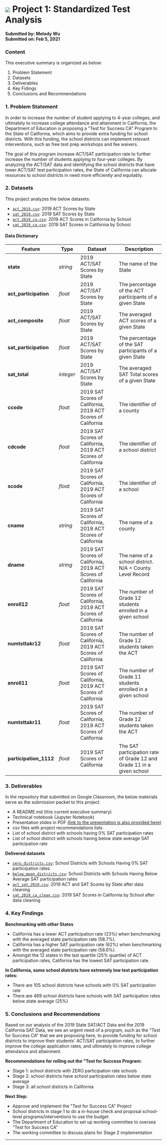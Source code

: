 # ![](https://ga-dash.s3.amazonaws.com/production/assets/logo-9f88ae6c9c3871690e33280fcf557f33.png) Project 1: Standardized Test Analysis

**Submitted by: Melody Wu**  
**Submitted on: Feb 5, 2021**

### Content  

This executive summary is organized as below:

1. Problem Statement
2. Datasets
3. Deliverables
4. Key Fidings
5. Conclusions and Recommendations

### 1. Problem Statement

In order to increase the number of student applying to 4-year colleges, and ultimately to increase college attendance and attainment in California, the Department of Education is proposing a "Test for Success CA" Program to the State of California, which aims to provide extra funding for school districts. With this funding, the school districts can implement relevant interventions, such as free test prep workshops and fee waivers.

The goal of this program increase ACT/SAT participation rate to further increase the number of students applying to four-year colleges. By analyzing the ACT/SAT data and identifying the school districts that have lower ACT/SAT test participation rates, the State of California can allocate resources to school districts in need more efficiently and equitably.

### 2. Datasets

This project analyzes the below datasets:
* [`act_2019.csv`](./data/act_2019.csv): 2019 ACT Scores by State
* [`sat_2019.csv`](./data/sat_2019.csv): 2019 SAT Scores by State
* [`act_2019_ca.csv`](./data/act_2019_ca.csv): 2019 ACT Scores in California by School
* [`sat_2019_ca.csv`](./data/sat_2019_ca.csv): 2019 SAT Scores in California by School

#### Data Dictionary
|Feature|Type|Dataset|Description|
|---|---|---|---|
|**state**|*string*|2019 ACT/SAT Scores by State|The name of the State|
|**act_participation**|*float*|2019 ACT/SAT Scores by State|The percentage of the ACT participants of a given State|
|**act_composite**|*float*|2019 ACT/SAT Scores by State|The averaged ACT scores of a given State|
|**sat_participation**|*float*|2019 ACT/SAT Scores by State|The percentage of the SAT participants of a given State|
|**sat_total**|*integer*|2019 ACT/SAT Scores by State|The averaged SAT Total scores of a given State|
|**ccode**|*float*|2019 SAT Scores of California, 2019 ACT Scores of California|The identifier of a county|
|**cdcode**|*float*|2019 SAT Scores of California, 2019 ACT Scores of California|The identifier of a school district|
|**scode**|*float*|2019 SAT Scores of California, 2019 ACT Scores of California|The identifier of a school|
|**cname**|*string*|2019 SAT Scores of California, 2019 ACT Scores of California|The name of a county|
|**dname**|*string*|2019 SAT Scores of California, 2019 ACT Scores of California|The name of a school district. N/A = County Level Record|
|**enroll12**|*float*|2019 SAT Scores of California, 2019 ACT Scores of California|The number of Grade 12 students enrolled in a given school|
|**numtsttakr12**|*float*|2019 SAT Scores of California, 2019 ACT Scores of California|The number of Grade 12 students taken the ACT|
|**enroll11**|*float*|2019 SAT Scores of California, 2019 ACT Scores of California|The number of Grade 11 students enrolled in a given school|
|**numtsttakr11**|*float*|2019 SAT Scores of California, 2019 ACT Scores of California|The number of Grade 12 students taken the ACT|
|**participation_1112**|*float*|2019 SAT Scores of California|The SAT participation rate of Grade 12 and Grade 11 in a given school|

### 3. Deliverables

In the repository that submitted on Google Classroom, the below materials serve as the submission packet to this project.

- A README.md (this current executive summary)
- Technical notebook (Jupyter Notebook)
- Presentation slides in PDF [(link to the presentation is also provided here)](https://docs.google.com/presentation/d/16fgoxlUA8fu-BdrPnkwIoKCnyifdbWX0P35iMMlgXWE/edit?usp=sharing)
- csv files with project recommendations lists
 - List of school district with schools having 0% SAT participation rates
 - List of school district with schools having below state average SAT participation rate  

**Delivered datasets**
 * [`zero_districts.csv`](./data/zero_districts.csv): School Districts with Schools Having 0% SAT participation rates
 * [`below_mean_districts.csv`](./data/below_mean_districts.csv): School Districts with Schools Having Below Average SAT participation rates
 * [`act_sat_2019.csv`](./data/act_sat_2019.csv): 2019 ACT and SAT Scores by State after data cleaning
 * [`sat_2019_ca_clean.csv`](./data/sat_2019_ca_clean.csv): 2019 SAT Scores in California by School after data cleaning


### 4. Key Findings  

**Benchmarking with other States**
- California has a lower ACT participation rate (23%) when benchmarking with the averaged state participation rate (58.7%).  
- California has a higher SAT participation rate (62%) when benchmarking with the averaged state participation rate (58.6%).
- Amongst the 12 states in the last quartile (25% quartile) of ACT participation rates, California has the lowest SAT participation rate.

**In California, some school districts have extremely low test participation rates:**
- There are 105 school districts have schools with 0% SAT participation rate
- There are 469 school districts have schools with SAT participation rates below state average (25%)

### 5. Conclusions and Recommendations
Based on our analysis of the 2019 State SAT/ACT Data and the 2019 California SAT Data, we see an urgent need of a program, such as the "Test for Success CA" that we are proposing here, to provide funding for school districts to improve their students' ACT/SAT participation rates, to further improve the college application rates, and ultimately to improve college attendance and attainment.

**Recommendations for rolling out the "Test for Success Program:**
- Stage 1: school districts with ZERO participation rate schools
- Stage 2: school districts have school participation rates below state average
- Stage 3: all school districts in California

**Next Step:**
- Approve and implement the "Test for Success CA" Project
- School districts in stage 1 to do a in-house check and proposal school-level programs/interventions to use the budget
- The Department of Education to set up working committee to oversea "Test for Success CA"
- The working committee to discuss plans for Stage 2 implementation

---

